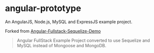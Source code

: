 # angular-prototype
An AngularJS, Node.js, MySQL and ExpressJS example project. 

Forked from [Angular-Fullstack-Sequelize-Demo](https://github.com/dotch/angular-fullstack-sequelize-demo)

> Angular FullStack Example Project converted to use Sequelize and MySQL instead of Mongoose and MongoDB.
